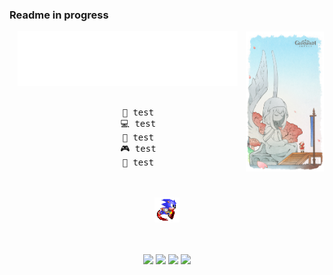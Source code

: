 ### Readme in progress
<div align="center">
<img src="https://github.com/Aryan570/Aryan570/blob/main/for_github/1650775908213.jpg" align="right" width="25%"/>
<img src="https://github.com/Aryan570/Aryan570/blob/main/for_github/output-onlinegiftools.gif" width="70%" />
<br><br>
<pre>
    💼 test
    💻 test
    📖 test
    🎮 test
    🐾 test
</pre>
<br><br>
<img src="https://github.com/Aryan570/Aryan570/blob/main/for_github/R.gif" height="40"/>
<br><br><br>
    
[![](https://img.shields.io/badge/-LeetCode-FFA116?style=flat&logo=LeetCode&logoColor=black)](https://leetcode.com/a4yan1/)
[![](https://img.shields.io/badge/website-000000?style=flat&logo=About.me&logoColor=white)](https://ghiblily.vercel.app/)
[![](https://img.shields.io/badge/harri-22D8BF)](https://harri.com/Aryan-1769)
[![](https://img.shields.io/badge/Discord-7289DA?style=flat&logo=discord&logoColor=white)](discordapp.com/users/511556014433239040)
</div>
